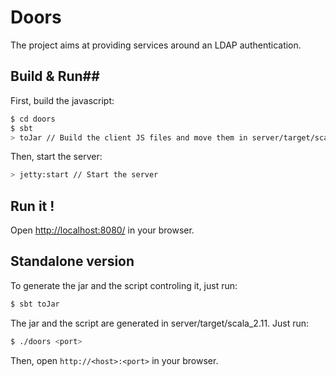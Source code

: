 # Doors #

The project aims at providing services around an LDAP authentication.

## Build & Run##
First, build the javascript:
```sh
$ cd doors
$ sbt
> toJar // Build the client JS files and move them in server/target/scala-2.11/doorsX.X.X-SNAPSHOT.jar
```

Then, start the server:
```sh
> jetty:start // Start the server
```

## Run it ! ##
Open [http://localhost:8080/](http://localhost:8080/) in your browser.

## Standalone version ##
To generate the jar and the script controling it, just run:
```sh
$ sbt toJar
```

The jar and the script are generated in server/target/scala_2.11. Just run:


```sh
$ ./doors <port>
```

Then, open ```http://<host>:<port>``` in your browser.
